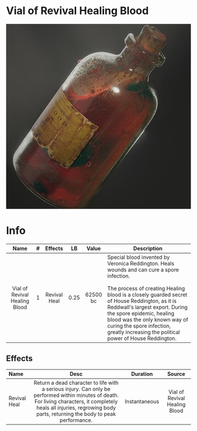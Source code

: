 # Vial of Revival Healing Blood

![Copyright](./../VialOfMinorHealingBlood/VialOfHealingBlood.png)

# Info

|             Name             | # |   Effects   |  LB  |  Value  | Description                                                                                                                                                                                                                                                                                                                                                                                  |
| :---------------------------: | :-: | :----------: | :--: | :------: | -------------------------------------------------------------------------------------------------------------------------------------------------------------------------------------------------------------------------------------------------------------------------------------------------------------------------------------------------------------------------------------------- |
| Vial of Revival Healing Blood | 1 | Revival Heal | 0.25 | 62500 bc | Special blood invented by Veronica Reddington. Heals wounds and can cure a spore infection.<br /><br />The process of creating Healing blood is a closely guarded secret of House Reddington, as it is Reddwall's largest export. During the spore epidemic, healing blood was the only known way of curing the spore infection, greatly increasing the political power of House Reddington. |

## Effects

| Name         |                                                                                                             Desc                                                                                                             |   Duration   |            Source            |
| :----------- | :--------------------------------------------------------------------------------------------------------------------------------------------------------------------------------------------------------------------------: | :-----------: | :---------------------------: |
| Revival Heal | Return a dead character to life with a serious injury. Can only be performed within minutes of death. For living characters, it completely heals all injuries, regrowing body parts, returning the body to peak performance. | Instantaneous | Vial of Revival Healing Blood |
